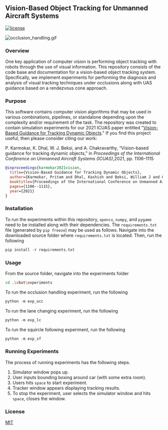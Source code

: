 ## Vision-Based Object Tracking for Unmanned Aircraft Systems

[![license](https://img.shields.io/github/license/mashape/apistatus.svg?maxAge=2592000)](https://github.com/keras-team/keras/blob/master/LICENSE)

![occlusion_handling.gif](./docs/experiment_vids/final_experiments/gifs/occ.gif)

### Overview
One key application of computer vision is performing object tracking with robots through the use of visual information. This repository consists of the code base and documentation for a vision-based object tracking system. Specifically, we implement experiments for performing the diagnosis and analysis of visual tracking techniques under occlusions along with UAS guidance based on a rendezvous cone approach.

### Purpose
This software contains computer vision algorithms that may be used in various combinations, pipelines, or standalone depending upon the complexity and/or requirement of the task. The repository was created to contain simulation experiments for our 2021 ICUAS paper entitled "[Vision-Based Guidance for Tracking Dynamic Objects](https://arxiv.org/abs/2104.09301)." If you find this project useful, then please consider citing our work:

P.  Karmokar,  K.  Dhal,  W.  J.  Beksi,  and  A.  Chakravarthy,  “Vision-based  guidance  for  tracking  dynamic  objects,”  in *Proceedings  of  the International  Conference  on  Unmanned  Aircraft  Systems  (ICUAS)*,2021, pp. 1106–1115
```bibtex
@inproceedings{karmokar2021vision,
  title={Vision-Based Guidance for Tracking Dynamic Objects},
  author={Karmokar, Pritam and Dhal, Kashish and Beksi, William J and Chakravarthy, Animesh},
  booktitle={Proceedings of the International Conference on Unmanned Aircraft Systems (ICUAS)},
  pages={1106--1115},
  year={2021}
}
```

### Installation
To run the experiments within this repository, `opencv`, `numpy`, and `pygame` need to be installed along with their dependencies. The `requirements.txt` file (generated by `pip freeze`) may be used as follows. Navigate into the downloaded source folder where `requirements.txt` is located. Then, run the following
```python
pip install -r requirements.txt
```

### Usage
From the source folder, navigate into the experiments folder
```bash
cd .\vbot\experiments
```
To run the occlusion handling experiment, run the following
```python
python -m exp_occ
```
To run the lane changing experiment, run the following
```python
python -m exp_lc
```
To run the squircle following experiment, run the following
```python
python -m exp_sf
```

### Running Experiments
The process of running experiments has the following steps.

1. Simulator window pops up.
2. User inputs bounding boxing around car (with some extra room).
3. Users hits `space` to start experiment. 
4. Tracker window appears displaying tracking results.
5. To stop the experiment, user selects the simulator window and hits `space`, closes the window.


<!-- 

### Papers

#### Optical Flow
* **1981**
    * [Determining Optical Flow](http://image.diku.dk/imagecanon/material/HornSchunckOptical_Flow.pdf)
    * [An iterative image registration technique with an application to stereo vision](https://cecas.clemson.edu/~stb/klt/lucas_bruce_d_1981_1.pdf)
* **1993**
    * [Good Features to Track](http://www.ai.mit.edu/courses/6.891/handouts/shi94good.pdf) -->


### License

[MIT](https://github.com/robotic-vision-lab/Vision-Based-Ojbect-Tracking/blob/master/LICENSE)

